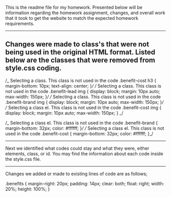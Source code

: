 This is the readme file for my homework. Presented below will be information regarding the homework assignment, changes, and overall work that it took to get the website to match the expected homework requirements.

---

## Changes were made to class's that were not being used in the original HTML format. Listed below are the classes that were removed from style.css coding.

/_ Selecting a class. This class is not used in the code
.benefit-cost h3 {
margin-bottom: 10px;
text-align: center;
}_/
/_ Selecting a class. This class is not used in the code
.benefit-lead img {
display: block;
margin: 10px auto;
max-width: 150px;
}_/
/_ Selecting a class. This class is not used in the code
.benefit-brand img {
display: block;
margin: 10px auto;
max-width: 150px;
}_/
/_ Selecting a class el. This class is not used in the code
.benefit-cost img {
display: block;
margin: 10px auto;
max-width: 150px;
} _/

/_ Selecting a class el. This class is not used in the code
.benefit-brand {
margin-bottom: 32px;
color: #ffffff;
}_/
/_ Selecting a class el. This class is not used in the code
.benefit-cost {
margin-bottom: 32px;
color: #ffffff;
}_/

---

Next we identified what codes could stay and what they were, either elements, class, or id. You may find the information about each code inside the style.css file.

---

Changes we added or made to existing lines of code are as follows;

.benefits {
margin-right: 20px;
padding: 14px;
clear: both;
float: right;
width: 20%;
height: 100%;
}
